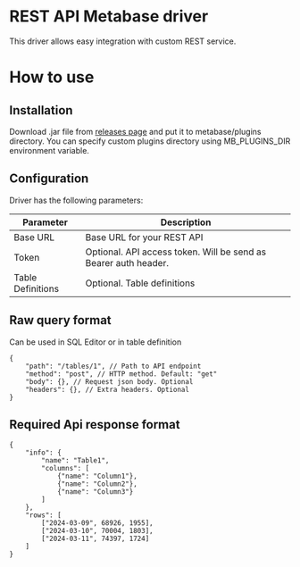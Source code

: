 # REST API Metabase driver

This driver allows easy integration with custom REST service.

# How to use

## Installation

Download .jar file from [releases page](https://github.com/nano3ti/metabase-rest-api-driver/releases) and put it to metabase/plugins directory. You can specify custom plugins directory using MB_PLUGINS_DIR environment variable.

## Configuration

Driver has the following parameters:

| Parameter | Description |
| -------- | ------- |
| Base URL  | Base URL for your REST API |
| Token | Optional. API access token. Will be send as Bearer auth header.     |
| Table Definitions | Optional. Table definitions |

## Raw query format

Can be used in SQL Editor or in table definition

```
{
    "path": "/tables/1", // Path to API endpoint
    "method": "post", // HTTP method. Default: "get"
    "body": {}, // Request json body. Optional
    "headers": {}, // Extra headers. Optional
}
```

## Required Api response format

```
{
    "info": {
        "name": "Table1",
        "columns": [
            {"name": "Column1"},
            {"name": "Column2"},
            {"name": "Column3"}
        ]
    },
    "rows": [
        ["2024-03-09", 68926, 1955],
        ["2024-03-10", 70004, 1803],
        ["2024-03-11", 74397, 1724]
    ]
}
```
